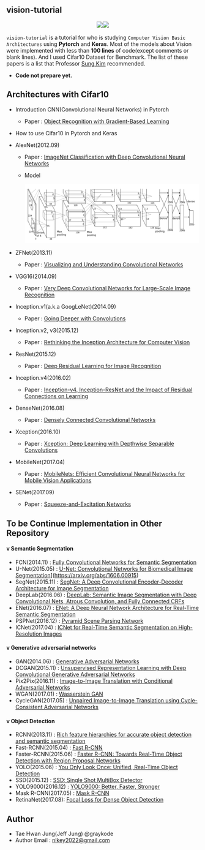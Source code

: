 ## vision-tutorial

<p align="center"><img width="100" src="https://media-thumbs.golden.com/OLqzmrmwAzY1P7Sl29k2T9WjJdM=/200x200/smart/golden-storage-production.s3.amazonaws.com/topic_images/e08914afa10a4179893eeb07cb5e4713.png" /><img width="100" src="https://keras.io/img/keras-logo-small-wb.png" /></p>

`vision-tutorial` is a tutorial for who is studying `Computer Vision Basic Architectures` using **Pytorch** and **Keras**. Most of the models about Vision were implemented with less than **100 lines** of code(except comments or blank lines). And I used Cifar10 Dataset for Benchmark. The list of these papers is a list that Professor [Sung Kim](https://github.com/hunkim) recommended.

- **Code not prepare yet.**

  

## Architectures with Cifar10

- Introduction CNN(Convolutional Neural Networks) in Pytorch

  - Paper : [Object Recognition with Gradient-Based Learning](http://yann.lecun.com/exdb/publis/pdf/lecun-99.pdf)
- How to use Cifar10 in Pytorch and Keras
- AlexNet(2012.09)

  - Paper : [ImageNet Classification with Deep Convolutional Neural Networks](https://papers.nips.cc/paper/4824-imagenet-classification-with-deep-convolutional-neural-networks.pdf)

  - Model

    ![](2.AlexNet/model.jpg)
- ZFNet(2013.11)

  - Paper : [Visualizing and Understanding Convolutional Networks](https://arxiv.org/abs/1311.2901)
- VGG16(2014.09)

  - Paper : [Very Deep Convolutional Networks for Large-Scale Image Recognition](https://arxiv.org/abs/1409.1556)
- Inception.v1(a.k.a GoogLeNet)(2014.09)

  - Paper : [Going Deeper with Convolutions](https://arxiv.org/abs/1409.4842)
- Inception.v2, v3(2015.12)

  - Paper : [Rethinking the Inception Architecture for Computer Vision](https://arxiv.org/abs/1512.00567)
- ResNet(2015.12)

  - Paper : [Deep Residual Learning for Image Recognition](https://arxiv.org/abs/1512.03385)
- Inception.v4(2016.02)

  - Paper : [Inception-v4, Inception-ResNet and the Impact of Residual Connections on Learning](https://arxiv.org/abs/1602.07261)
- DenseNet(2016.08)

  - Paper : [Densely Connected Convolutional Networks](https://arxiv.org/abs/1608.06993)
- Xception(2016.10)

  - Paper : [Xception: Deep Learning with Depthwise Separable Convolutions](https://arxiv.org/abs/1610.02357)
- MobileNet(2017.04)

  - Paper : [MobileNets: Efficient Convolutional Neural Networks for Mobile Vision Applications](https://arxiv.org/abs/1704.04861)
- SENet(2017.09)

  - Paper : [Squeeze-and-Excitation Networks](https://arxiv.org/abs/1709.01507)



## To be Continue Implementation in Other Repository

#### v Semantic Segmentation

- FCN(2014.11) : [Fully Convolutional Networks for Semantic Segmentation](https://arxiv.org/abs/1411.4038)
- U-Net(2015.05) : [U-Net: Convolutional Networks for Biomedical Image Segmentation](https://arxiv.org/abs/1505.04597)](https://arxiv.org/abs/1606.00915)
- SegNet(2015.11) : [SegNet: A Deep Convolutional Encoder-Decoder Architecture for Image Segmentation](https://arxiv.org/abs/1511.00561)
- DeepLab(2016.06) : [DeepLab: Semantic Image Segmentation with Deep Convolutional Nets, Atrous Convolution, and Fully Connected CRFs](https://arxiv.org/abs/1606.00915)
- ENet(2016.07) : [ENet: A Deep Neural Network Architecture for Real-Time Semantic Segmentation](https://arxiv.org/abs/1606.02147)
- PSPNet(2016.12) : [Pyramid Scene Parsing Network](https://arxiv.org/abs/1612.01105)
- ICNet(2017.04) : [ICNet for Real-Time Semantic Segmentation on High-Resolution Images](https://arxiv.org/abs/1704.08545)



#### v Generative adversarial networks

- GAN(2014.06) : [Generative Adversarial Networks](https://arxiv.org/abs/1406.2661)
- DCGAN(2015.11) : [Unsupervised Representation Learning with Deep Convolutional Generative Adversarial Networks](https://arxiv.org/abs/1511.06434)
- Pix2Pix(2016.11) : [Image-to-Image Translation with Conditional Adversarial Networks](https://arxiv.org/abs/1611.07004)
- WGAN(2017.01) : [Wasserstein GAN](https://arxiv.org/abs/1701.07875)
- CycleGAN(2017.05) : [Unpaired Image-to-Image Translation using Cycle-Consistent Adversarial Networks](https://arxiv.org/abs/1703.10593)



#### v Object Detection

- RCNN(2013.11) : [Rich feature hierarchies for accurate object detection and semantic segmentation](https://arxiv.org/abs/1311.2524)
- Fast-RCNN(2015.04) : [Fast R-CNN](https://arxiv.org/abs/1504.08083)
- Faster-RCNN(2015.06) : [Faster R-CNN: Towards Real-Time Object Detection with Region Proposal Networks](https://arxiv.org/abs/1506.01497)
- YOLO(2015.06) : [You Only Look Once: Unified, Real-Time Object Detection](https://arxiv.org/abs/1506.02640)
- SSD(2015.12) : [SSD: Single Shot MultiBox Detector](https://arxiv.org/abs/1512.02325)
- YOLO9000(2016.12) : [YOLO9000: Better, Faster, Stronger](https://arxiv.org/abs/1612.08242)
- Mask R-CNN(2017.05) : [Mask R-CNN](https://arxiv.org/abs/1703.06870)
- RetinaNet(2017.08):  [Focal Loss for Dense Object Detection](https://arxiv.org/abs/1708.02002)



## Author

- Tae Hwan Jung(Jeff Jung) @graykode
- Author Email : [nlkey2022@gmail.com](mailto:nlkey2022@gmail.com)